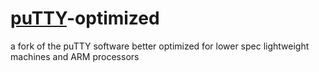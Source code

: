 # [puTTY](https://www.putty.org/)-optimized
a fork of the puTTY software better optimized for lower spec lightweight machines and ARM processors
